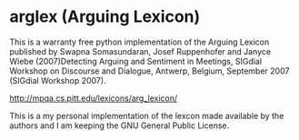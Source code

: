 # arglex (Arguing Lexicon)

This is a warranty free python implementation of the Arguing Lexicon published by Swapna Somasundaran, Josef Ruppenhofer and Janyce Wiebe (2007)Detecting Arguing and Sentiment in Meetings, SIGdial Workshop on Discourse and Dialogue, Antwerp, Belgium, September 2007 (SIGdial Workshop 2007).   

http://mpqa.cs.pitt.edu/lexicons/arg_lexicon/

This is a my personal implementation of the lexcon made available by the authors and I am keeping the GNU General Public License. 
